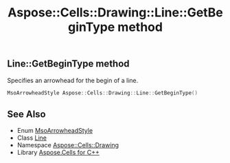 ﻿---
title: Aspose::Cells::Drawing::Line::GetBeginType method
linktitle: GetBeginType
second_title: Aspose.Cells for C++ API Reference
description: 'Aspose::Cells::Drawing::Line::GetBeginType method. Specifies an arrowhead for the begin of a line in C++.'
type: docs
weight: 1400
url: /cpp/aspose.cells.drawing/line/getbegintype/
---
## Line::GetBeginType method


Specifies an arrowhead for the begin of a line.

```cpp
MsoArrowheadStyle Aspose::Cells::Drawing::Line::GetBeginType()
```

## See Also

* Enum [MsoArrowheadStyle](../../msoarrowheadstyle/)
* Class [Line](../)
* Namespace [Aspose::Cells::Drawing](../../)
* Library [Aspose.Cells for C++](../../../)
